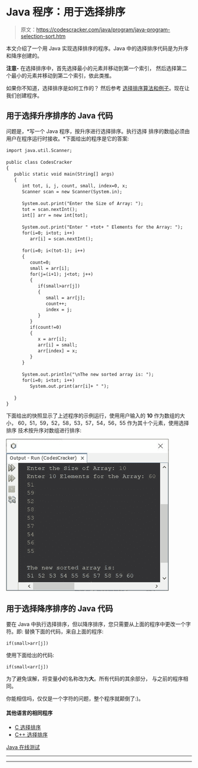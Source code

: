 # Java 程序：用于选择排序

> 原文：<https://codescracker.com/java/program/java-program-selection-sort.htm>

本文介绍了一个用 Java 实现选择排序的程序。Java 中的选择排序代码是为升序和降序创建的。

**注意-** 在选择排序中，首先选择最小的元素并移动到第一个索引， 然后选择第二个最小的元素并移动到第二个索引，依此类推。

如果你不知道，选择排序是如何工作的？
然后参考 [选择排序算法和例子](/computer-fundamental/selection-sort.htm)。现在让我们创建程序。

## 用于选择升序排序的 Java 代码

问题是，*写一个 Java 程序，按升序进行选择排序。执行选择 排序的数组必须由用户在程序运行时接收。*下面给出的程序是它的答案:

```
import java.util.Scanner;

public class CodesCracker
{
   public static void main(String[] args)
   {
      int tot, i, j, count, small, index=0, x;
      Scanner scan = new Scanner(System.in);

      System.out.print("Enter the Size of Array: ");
      tot = scan.nextInt();
      int[] arr = new int[tot];

      System.out.print("Enter " +tot+ " Elements for the Array: ");
      for(i=0; i<tot; i++)
         arr[i] = scan.nextInt();

      for(i=0; i<(tot-1); i++)
      {
         count=0;
         small = arr[i];
         for(j=(i+1); j<tot; j++)
         {
            if(small>arr[j])
            {
               small = arr[j];
               count++;
               index = j;
            }
         }
         if(count!=0)
         {
            x = arr[i];
            arr[i] = small;
            arr[index] = x;
         }
      }

      System.out.println("\nThe new sorted array is: ");
      for(i=0; i<tot; i++)
         System.out.print(arr[i]+ " ");

   }
}
```

下面给出的快照显示了上述程序的示例运行，使用用户输入的 **10** 作为数组的大小， 60，51，59，52，58，53，57，54，56，55 作为其十个元素，使用选择排序 技术按升序对数组进行排序:

![java program selection sort](img/c2afe6be98ba8a716e111869a2021fac.png)

## 用于选择降序排序的 Java 代码

要在 Java 中执行选择排序，但以降序排序，您只需要从上面的程序中更改一个字符。即:
替换下面的代码，来自上面的程序:

```
if(small>arr[j])
```

使用下面给出的代码:

```
if(small<arr[j])
```

为了避免误解，将变量**小**的名称改为**大**。所有代码的其余部分， 与之前的程序相同。

你能相信吗，仅仅是一个字符的问题，整个程序就颠倒了:)。

#### 其他语言的相同程序

*   [C 选择排序](/c/program/c-program-selection-sort.htm)
*   [C++ 选择排序](/cpp/program/cpp-program-selection-sort.htm)

[Java 在线测试](/exam/showtest.php?subid=1)

* * *

* * *